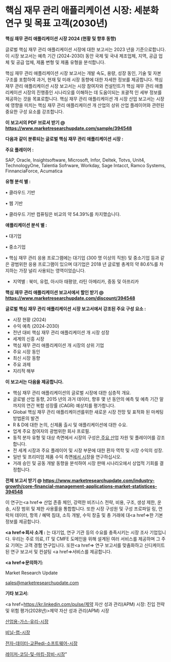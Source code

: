 # 핵심 재무 관리 애플리케이션 시장: 세분화 연구 및 목표 고객(2030년)

<strong>핵심 재무 관리 애플리케이션 시장 2024 (현황 및 향후 동향)</strong>

글로벌 핵심 재무 관리 애플리케이션 시장에 대한 보고서는 2023 년을 기준으로합니다.이 시장 보고서는 예측 기간 (2024-2030) 동안 국제 및 국내 제조업체, 지역, 공급 업체 및 공급 업체, 제품 변형 및 제품 유형을 분석합니다.

핵심 재무 관리 애플리케이션 시장 보고서는 개발 속도, 용량, 성장 동인, 기술 및 자본 구조를 포함하여 과거, 현재 및 미래 시장 동향에 대한 자세한 정보를 제공합니다. 핵심 재무 관리 애플리케이션 시장 보고서는 시장 참여자와 컨설턴트가 핵심 재무 관리 애플리케이션 시장의 진행중인 시나리오를 이해하는 데 도움이되는 포괄적 인 세부 정보를 제공하는 것을 목표로합니다. 핵심 재무 관리 애플리케이션 개 시장 산업 보고서는 시장에 영향을 미치는 핵심 재무 관리 애플리케이션 개 산업의 상위 산업 플레이어와 관련된 중요한 구성 요소를 강조합니다.



<strong>이 보고서의 PDF 브로셔 받기 @ <a href=https://www.marketresearchupdate.com/sample/394548>https://www.marketresearchupdate.com/sample/394548</a></strong>



<strong>다음과 같이 분류되는 글로벌 핵심 재무 관리 애플리케이션 시장 :</strong>



<strong>주요 플레이어 :</strong>

SAP, Oracle, Insightsoftware, Microsoft, Infor, Deltek, Totvs, Unit4, TechnologyOne, Talentia Sofrware, Workday, Sage Intacct, Ramco Systems, FinnanciaForce, Acumatica



<strong>유형 분석 별 :</strong>

• 클라우드 기반

• 웹 기반

• 클라우드 기반 컴퓨팅은 비교의 약 54.39%를 차지했습니다.



<strong>애플리케이션 분석 별 :</strong>

• 대기업

• 중소기업

• 핵심 재무 관리 응용 프로그램에는 대기업 (300 명 이상의 직원) 및 중소기업 등과 같은 광범위한 응용 프로그램이 있으며 대기업은 2018 년 글로벌 총계의 약 80.6%를 차지하는 가장 널리 사용되는 영역이었습니다.

<ul>
  <li>지역별 : 북미, 유럽, 아시아 태평양, 라틴 아메리카, 중동 및 아프리카</li>
</ul>


<strong>핵심 재무 관리 애플리케이션 보고서에서 할인 받기 @ <a href=https://www.marketresearchupdate.com/discount/394548>https://www.marketresearchupdate.com/discount/394548</a></strong>



<strong>글로벌 핵심 재무 관리 애플리케이션 시장 보고서에서 강조된 주요 구성 요소 :</strong>
<ul>
  <li>시장 현황 (2024)</li>
  <li>수익 예측 (2024-2030)</li>
  <li>전년 대비 핵심 재무 관리 애플리케이션 개 시장 성장</li>
  <li>세계의 신흥 시장</li>
  <li>핵심 재무 관리 애플리케이션 개 시장의 상위 기업</li>
  <li>주요 시장 동인</li>
  <li>최신 시장 동향</li>
  <li>주요 과제</li>
  <li>지리적 해부</li>
</ul>


<strong>이 보고서는 다음을 제공합니다.</strong>
<ul>
  <li>핵심 재무 관리 애플리케이션의 글로벌 시장에 대한 심층적 개요.</li>
  <li>글로벌 산업 동향, 2015 년의 과거 데이터, 향후 몇 년 동안의 예측 및 예측 기간 말까지의 연간 복합 성장률 (CAGR) 예상치를 평가합니다.</li>
  <li>Global 핵심 재무 관리 애플리케이션를위한 새로운 시장 전망 및 표적화 된 마케팅 방법론의 발견</li>
  <li>R &amp; D에 대한 논의, 신제품 출시 및 애플리케이션에 대한 수요.</li>
  <li>업계 주요 참여자의 광범위한 회사 프로필.</li>
  <li>동적 분자 유형 및 대상 측면에서 시장의 구성은<a href=> 주요 산</a>업 자원 및 플레이어를 강조합니다.</li>
  <li>전 세계 시장과 주요 플레이어 및 시장 부문에 대한 환자 역학 및 시장 수익의 성장.</li>
  <li>일반 및 프리미엄 제품 수익 측면<a href=>에서 시</a>장을 연구하십시오.</li>
  <li>거래 승인 및 공동 개발 동향을 분석하여 시장 판매 시나리오에서 상업적 기회를 결정합니다.</li>
</ul>



<strong>전체 보고서 받기 @ <a href=https://www.marketresearchupdate.com/industry-growth/core-financial-management-applications-market-statistices-394548>https://www.marketresearchupdate.com/industry-growth/core-financial-management-applications-market-statistices-394548</a></strong>

이 연구는<a href=> 산업 존중</a> 체인, 강력한 비즈니스 전략, 비용, 구조, 생성 제한, 운송, 시장 범위 및 제한 사용률을 통합합니다. 또한 시장 구성원 및 구성 프로파일 링, 연락처 데이터, 항목 / 혜택 침대, 소득 개발, 수익 창출 및 총 거래에 대<a href=>한 기본 </a>정보를 제공합니다.



<strong><a href=>회사 소</a>개 :</strong>
는 대기업, 연구 기관 등의 수요를 충족시키는 시장 조사 기업입니다. 우리는 주로 의료, IT 및 CMFE 도메인을 위해 설계된 여러 서비스를 제공하며 그 주요 기여는 고객 경험 연구입니다. 또한<a href=> 연구 보</a>고서를 맞춤화하고 신디케이트 된 연구 보고서 및 컨설팅 <a href=>서비스</a>를 제공합니다.



<strong><a href=>문의하기:</a></strong>

Market Research Update

sales@marketresearchupdate.com



<strong>기타 보고서:</strong>

<a href=https://kr.linkedin.com/pulse/제약 자산 성과 관리(APM) 시장: 진입 전략 및 위험 평가(2028년)>제약 자산 성과 관리(APM) 시장</a>

<a href=https://www.linkedin.com/pulse/산업용-가스-유리-시장-진입-전략-및-위험-평가2029년-survey-savvy-insights-360-analysis/>산업용-가스-유리-시장</a>

<a href=https://www.linkedin.com/pulse/비닐-랩-시장-진입-전략-및-위험-평가2029년-analytics-alchemy-360-analysis-ccxcf/>비닐-랩-시장</a>

<a href=https://www.linkedin.com/pulse/전자-데이터-교환edi-소프트웨어-시장-현재-및-미래-성장-2029-tygqf/>전자-데이터-교환edi-소프트웨어-시장</a>

<a href=https://www.linkedin.com/pulse/레이저-코딩-및-마킹-장비-시장-경쟁-분석-성장-잠재력-2030-27skf/>레이저-코딩-및-마킹-장비-시장</a>"
